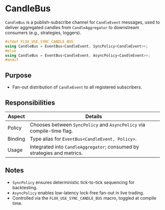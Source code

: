 # CandleBus

`CandleBus` is a publish-subscribe channel for `CandleEvent` messages, used to deliver aggregated candles from `CandleAggregator` to downstream consumers (e.g., strategies, loggers).

```cpp
#ifdef FLOX_USE_SYNC_CANDLE_BUS
using CandleBus = EventBus<CandleEvent, SyncPolicy<CandleEvent>>;
#else
using CandleBus = EventBus<CandleEvent, AsyncPolicy<CandleEvent>>;
#endif
```

## Purpose

* Fan-out distribution of `CandleEvent` to all registered subscribers.

## Responsibilities

| Aspect  | Details                                                                 |
| ------- | ----------------------------------------------------------------------- |
| Policy  | Chooses between `SyncPolicy` and `AsyncPolicy` via compile-time flag.   |
| Binding | Type alias for `EventBus<CandleEvent, Policy>`.                         |
| Usage   | Integrated into `CandleAggregator`; consumed by strategies and metrics. |

## Notes

* `SyncPolicy` ensures deterministic tick-to-tick sequencing for backtesting.
* `AsyncPolicy` enables low-latency lock-free fan-out in live trading.
* Controlled via the `FLOX_USE_SYNC_CANDLE_BUS` macro, toggled at compile time.
